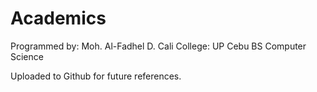 # Academics
Programmed by: Moh. Al-Fadhel D. Cali
College: UP Cebu BS Computer Science

Uploaded to Github for future references.
